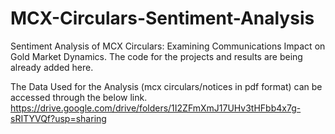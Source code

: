 # MCX-Circulars-Sentiment-Analysis
Sentiment Analysis of MCX Circulars: Examining  Communications Impact on Gold Market Dynamics.
The code for the projects and results are being already added here.

The Data Used for the Analysis (mcx circulars/notices in pdf format) can be accessed through the below link.
https://drive.google.com/drive/folders/1I2ZFmXmJ17UHv3tHFbb4x7g-sRITYVQf?usp=sharing
